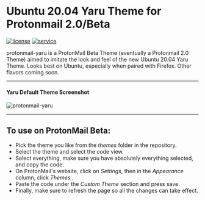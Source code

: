 # Ubuntu 20.04 Yaru Theme for Protonmail 2.0/Beta
[![license](https://img.shields.io/github/license/mashape/apistatus.svg)]() [![service](https://img.shields.io/badge/service-ProtonMail-9497ce.svg)]()

protonmail-yaru is a ProtonMail Beta Theme (eventually a Protonmail 2.0 Theme) aimed to imitate the look and feel of the new Ubuntu 20.04 Yaru Theme. Looks best on Ubuntu, especially when paired with Firefox. Other flavors coming soon.
    
---
  
#### Yaru Default Theme Screenshot 

![protonmail-yaru](screenshots/yaru-default.jpg)
    
---
  
## To use on ProtonMail Beta:  

- Pick the theme you like from the *themes* folder in the repository.
- Select the theme and select the code view.
- Select everything, make sure you have absolutely everything selected, and copy the code. 
- On ProtonMail's website, click on *Settings*, then in the *Appearance* column, click *Themes* .
- Paste the code under the *Custom Theme* section and press save.
- Finally, make sure to refresh the page so all the changes can take effect.
